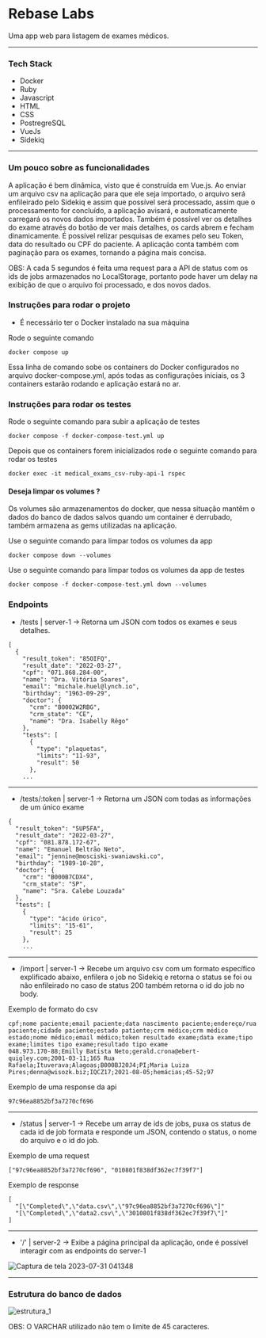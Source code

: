 # Rebase Labs

Uma app web para listagem de exames médicos.

---

### Tech Stack

* Docker
* Ruby
* Javascript
* HTML
* CSS
* PostregreSQL
* VueJs
* Sidekiq
---
### Um pouco sobre as funcionalidades
A aplicação é bem dinâmica, visto que é construída em Vue.js. Ao enviar um arquivo csv na aplicação para que ele seja importado, o arquivo será enfileirado pelo Sidekiq e assim que possível será processado, assim que o processamento for concluído, a aplicação avisará, e automaticamente carregará os novos dados importados. Também é possível ver os detalhes do exame através do botão de ver mais detalhes, os cards abrem e fecham dinamicamente. É possível relizar pesquisas de exames pelo seu Token, data do resultado ou CPF do paciente. A aplicação conta também com paginação para os exames, tornando a página mais concisa.

OBS: A cada 5 segundos é feita uma request para a API de status com os ids de jobs armazenados no LocalStorage, portanto pode haver um delay na exibição de que o arquivo foi processado, e dos novos dados.

### Instruções para rodar o projeto

* É necessário ter o Docker instalado na sua máquina

Rode o seguinte comando
```
docker compose up
```
Essa linha de comando sobe os containers do Docker configurados no arquivo docker-compose.yml, após todas as configurações iniciais,
os 3 containers estarão rodando e aplicação estará no ar.

### Instruções para rodar os testes
Rode o seguinte comando para subir a aplicação de testes
```
docker compose -f docker-compose-test.yml up
```
Depois que os containers forem inicializados rode o seguinte comando
para rodar os testes
```
docker exec -it medical_exams_csv-ruby-api-1 rspec
```

#### Deseja limpar os volumes ?
Os volumes são armazenamentos do docker, que nessa situação mantêm o dados do banco de dados salvos quando um container é derrubado,
também armazena as gems utilizadas na aplicação.

Use o seguinte comando para limpar todos os volumes da app
```
docker compose down --volumes
```
Use o seguinte comando para limpar todos os volumes da app de testes
```
docker compose -f docker-compose-test.yml down --volumes
```

### Endpoints
* /tests | server-1 -> 
Retorna um JSON com todos os exames e seus detalhes.
```
[
  {
    "result_token": "85OIFQ",
    "result_date": "2022-03-27",
    "cpf": "071.868.284-00",
    "name": "Dra. Vitória Soares",
    "email": "michale.huel@lynch.io",
    "birthday": "1963-09-29",
    "doctor": {
      "crm": "B0002W2RBG",
      "crm_state": "CE",
      "name": "Dra. Isabelly Rêgo"
    },
    "tests": [
      {
        "type": "plaquetas",
        "limits": "11-93",
        "result": 50
      },
    ...
```
---
* /tests/:token | server-1 -> 
Retorna um JSON com todas as informações de um único exame
```
{
  "result_token": "5UP5FA",
  "result_date": "2022-03-27",
  "cpf": "081.878.172-67",
  "name": "Emanuel Beltrão Neto",
  "email": "jennine@mosciski-swaniawski.co",
  "birthday": "1989-10-28",
  "doctor": {
    "crm": "B000B7CDX4",
    "crm_state": "SP",
    "name": "Sra. Calebe Louzada"
  },
  "tests": [
    {
      "type": "ácido úrico",
      "limits": "15-61",
      "result": 25
    },
    ...
```
---
* /import | server-1 -> 
Recebe um arquivo csv com um formato específico explificado abaixo,
enfilera o job no Sidekiq e retorna o status se foi ou não enfileirado no caso
de status 200 também retorna o id do job no body.

Exemplo de formato do csv
```
cpf;nome paciente;email paciente;data nascimento paciente;endereço/rua paciente;cidade paciente;estado patiente;crm médico;crm médico estado;nome médico;email médico;token resultado exame;data exame;tipo exame;limites tipo exame;resultado tipo exame
048.973.170-88;Emilly Batista Neto;gerald.crona@ebert-quigley.com;2001-03-11;165 Rua Rafaela;Ituverava;Alagoas;B000BJ20J4;PI;Maria Luiza Pires;denna@wisozk.biz;IQCZ17;2021-08-05;hemácias;45-52;97
```
Exemplo de uma response da api
```
97c96ea8852bf3a7270cf696
```
---
* /status | server-1 ->
Recebe um array de ids de jobs, puxa os status de cada id de job formata e responde um JSON,
contendo o status, o nome do arquivo e o id do job.

Exemplo de uma request
```
["97c96ea8852bf3a7270cf696", "010801f838df362ec7f39f7"]
```
Exemplo de response
```
[
  "[\"Completed\",\"data.csv\",\"97c96ea8852bf3a7270cf696\"]"
  "[\"Completed\",\"data2.csv\",\"3010801f838df362ec7f39f7\"]"
]
```
---
* '/' | server-2 ->
Exibe a página principal da aplicação, onde é possível interagir com as endpoints do server-1
 
![Captura de tela 2023-07-31 041348](https://github.com/GA9BR1/medical_exams_csv/assets/91296759/151405ff-a59f-45c1-b4c4-e00c1b1eeab7)


---
### Estrutura do banco de dados
![estrutura_1](https://github.com/GA9BR1/medical_exams_csv/assets/91296759/bfd09f62-7f96-435e-bdd9-a6ccca3914f4)

OBS: O VARCHAR utilizado não tem o limite de 45 caracteres.
